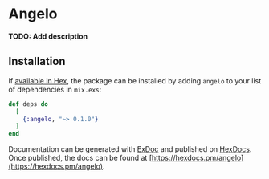 # Angelo

**TODO: Add description**

## Installation

If [available in Hex](https://hex.pm/docs/publish), the package can be installed
by adding `angelo` to your list of dependencies in `mix.exs`:

```elixir
def deps do
  [
    {:angelo, "~> 0.1.0"}
  ]
end
```

Documentation can be generated with [ExDoc](https://github.com/elixir-lang/ex_doc)
and published on [HexDocs](https://hexdocs.pm). Once published, the docs can
be found at [https://hexdocs.pm/angelo](https://hexdocs.pm/angelo).

